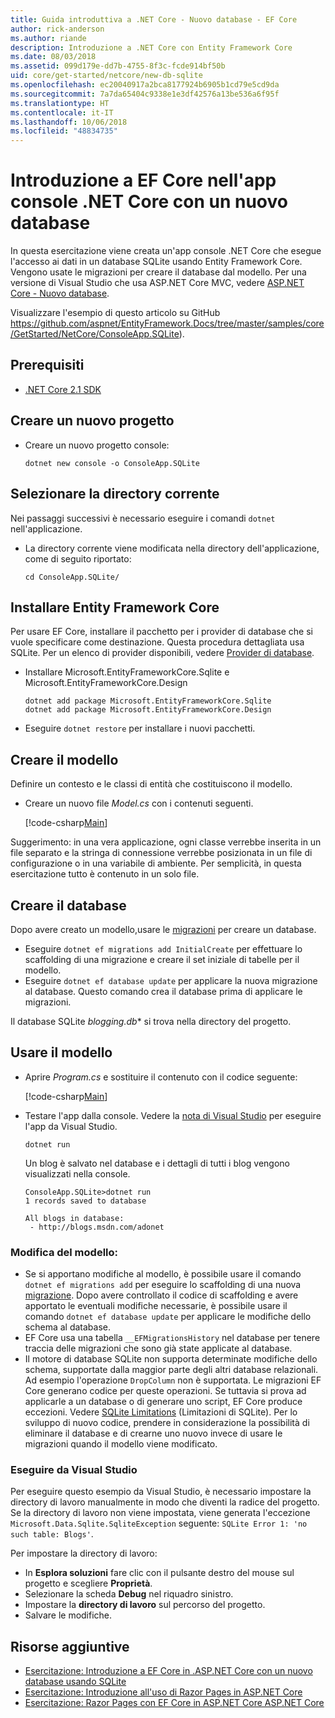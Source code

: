 ```yaml
---
title: Guida introduttiva a .NET Core - Nuovo database - EF Core
author: rick-anderson
ms.author: riande
description: Introduzione a .NET Core con Entity Framework Core
ms.date: 08/03/2018
ms.assetid: 099d179e-dd7b-4755-8f3c-fcde914bf50b
uid: core/get-started/netcore/new-db-sqlite
ms.openlocfilehash: ec20040917a2bca8177924b6905b1cd79e5cd9da
ms.sourcegitcommit: 7a7da65404c9338e1e3df42576a13be536a6f95f
ms.translationtype: HT
ms.contentlocale: it-IT
ms.lasthandoff: 10/06/2018
ms.locfileid: "48834735"
---
```

# <a name="getting-started-with-ef-core-on-net-core-console-app-with-a-new-database"></a>Introduzione a EF Core nell'app console .NET Core con un nuovo database

In questa esercitazione viene creata un'app console .NET Core che esegue l'accesso ai dati in un database SQLite usando Entity Framework Core. Vengono usate le migrazioni per creare il database dal modello. Per una versione di Visual Studio che usa ASP.NET Core MVC, vedere [ASP.NET Core - Nuovo database](xref:core/get-started/aspnetcore/new-db).

Visualizzare l'esempio di questo articolo su GitHub https://github.com/aspnet/EntityFramework.Docs/tree/master/samples/core/GetStarted/NetCore/ConsoleApp.SQLite).

## <a name="prerequisites"></a>Prerequisiti

* [.NET Core 2.1 SDK](https://www.microsoft.com/net/core)

## <a name="create-a-new-project"></a>Creare un nuovo progetto

* Creare un nuovo progetto console:

  ``` Console
  dotnet new console -o ConsoleApp.SQLite
  ```
## <a name="change-the-current-directory"></a>Selezionare la directory corrente

Nei passaggi successivi è necessario eseguire i comandi `dotnet` nell'applicazione.

* La directory corrente viene modificata nella directory dell'applicazione, come di seguito riportato:

  ``` Console
  cd ConsoleApp.SQLite/
  ```
## <a name="install-entity-framework-core"></a>Installare Entity Framework Core

Per usare EF Core, installare il pacchetto per i provider di database che si vuole specificare come destinazione. Questa procedura dettagliata usa SQLite. Per un elenco di provider disponibili, vedere [Provider di database](../../providers/index.md).

* Installare Microsoft.EntityFrameworkCore.Sqlite e Microsoft.EntityFrameworkCore.Design

  ```Console
  dotnet add package Microsoft.EntityFrameworkCore.Sqlite
  dotnet add package Microsoft.EntityFrameworkCore.Design
  ```

* Eseguire `dotnet restore` per installare i nuovi pacchetti.

## <a name="create-the-model"></a>Creare il modello

Definire un contesto e le classi di entità che costituiscono il modello.

* Creare un nuovo file *Model.cs* con i contenuti seguenti.

  [!code-csharp[Main](../../../../samples/core/GetStarted/NetCore/ConsoleApp.SQLite/Model.cs)]

Suggerimento: in una vera applicazione, ogni classe verrebbe inserita in un file separato e la stringa di connessione verrebbe posizionata in un file di configurazione o in una variabile di ambiente. Per semplicità, in questa esercitazione tutto è contenuto in un solo file.

## <a name="create-the-database"></a>Creare il database

Dopo avere creato un modello,usare le [migrazioni](xref:core/managing-schemas/migrations/index) per creare un database.

* Eseguire `dotnet ef migrations add InitialCreate` per effettuare lo scaffolding di una migrazione e creare il set iniziale di tabelle per il modello.
* Eseguire `dotnet ef database update` per applicare la nuova migrazione al database. Questo comando crea il database prima di applicare le migrazioni.

Il database SQLite *blogging.db** si trova nella directory del progetto.

## <a name="use-the-model"></a>Usare il modello

* Aprire *Program.cs* e sostituire il contenuto con il codice seguente:

  [!code-csharp[Main](../../../../samples/core/GetStarted/NetCore/ConsoleApp.SQLite/Program.cs)]

* Testare l'app dalla console. Vedere la [nota di Visual Studio](#vs) per eseguire l'app da Visual Studio.

  `dotnet run`

  Un blog è salvato nel database e i dettagli di tutti i blog vengono visualizzati nella console.

  ```Console
  ConsoleApp.SQLite>dotnet run
  1 records saved to database

  All blogs in database:
   - http://blogs.msdn.com/adonet
  ```

### <a name="changing-the-model"></a>Modifica del modello:

- Se si apportano modifiche al modello, è possibile usare il comando `dotnet ef migrations add` per eseguire lo scaffolding di una nuova [migrazione](xref:core/managing-schemas/migrations/index). Dopo avere controllato il codice di scaffolding e avere apportato le eventuali modifiche necessarie, è possibile usare il comando `dotnet ef database update` per applicare le modifiche dello schema al database.
- EF Core usa una tabella `__EFMigrationsHistory` nel database per tenere traccia delle migrazioni che sono già state applicate al database.
- Il motore di database SQLite non supporta determinate modifiche dello schema, supportate dalla maggior parte degli altri database relazionali. Ad esempio l'operazione `DropColumn` non è supportata. Le migrazioni EF Core generano codice per queste operazioni. Se tuttavia si prova ad applicarle a un database o di generare uno script, EF Core produce eccezioni. Vedere [SQLite Limitations](../../providers/sqlite/limitations.md) (Limitazioni di SQLite). Per lo sviluppo di nuovo codice, prendere in considerazione la possibilità di eliminare il database e di crearne uno nuovo invece di usare le migrazioni quando il modello viene modificato.

<a name="vs"></a>
### <a name="run-from-visual-studio"></a>Eseguire da Visual Studio

Per eseguire questo esempio da Visual Studio, è necessario impostare la directory di lavoro manualmente in modo che diventi la radice del progetto. Se la directory di lavoro non viene impostata, viene generata l'eccezione `Microsoft.Data.Sqlite.SqliteException` seguente: `SQLite Error 1: 'no such table: Blogs'`.

Per impostare la directory di lavoro:

* In **Esplora soluzioni** fare clic con il pulsante destro del mouse sul progetto e scegliere **Proprietà**.
* Selezionare la scheda **Debug** nel riquadro sinistro.
* Impostare la **directory di lavoro** sul percorso del progetto.
* Salvare le modifiche.

## <a name="additional-resources"></a>Risorse aggiuntive

* [Esercitazione: Introduzione a EF Core in .ASP.NET Core con un nuovo database usando SQLite](xref:core/get-started/aspnetcore/new-db)
* [Esercitazione: Introduzione all'uso di Razor Pages in ASP.NET Core](https://docs.microsoft.com/aspnet/core/tutorials/razor-pages/razor-pages-start)
* [Esercitazione: Razor Pages con EF Core in ASP.NET Core ASP.NET Core](https://docs.microsoft.com/aspnet/core/data/ef-rp/intro)
